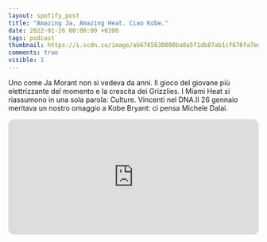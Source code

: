 ```yaml
---
layout: spotify_post
title: "Amazing Ja, Amazing Heat. Ciao Kobe."
date: 2022-01-26 00:00:00 +0200
tags: podcast
thumbnail: https://i.scdn.co/image/ab6765630000ba8a5f1db87ab1cf676fa7eeb15c
comments: true
visible: 1
---
```


Uno come Ja Morant non si vedeva da anni. Il gioco del giovane più elettrizzante del momento e la crescita dei Grizzlies. I Miami Heat si riassumono in una sola parola: Culture. Vincenti nel DNA.Il 26 gennaio meritava un nostro omaggio a Kobe Bryant: ci pensa Michele Dalai.


<iframe style="border-radius:12px" 
src="https://open.spotify.com/embed/episode/6pvwqw661F3Cuz8BOeDQfh?utm_source=generator" 
width="100%" height="232" frameBorder="0" allowfullscreen="" 
allow="autoplay; clipboard-write; encrypted-media; fullscreen; picture-in-picture"></iframe>
